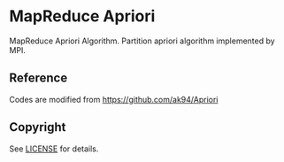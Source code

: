 # MapReduce Apriori
MapReduce Apriori Algorithm. Partition apriori algorithm implemented by MPI.

## Reference
Codes are modified from https://github.com/ak94/Apriori

## Copyright
See [LICENSE](LICENSE) for details.
